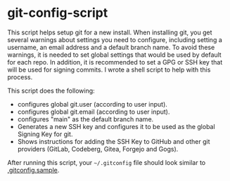 # git-config-script

This script helps setup git for a new install. When installing git, you get several warnings about settings you need to configure, including setting a username, an email address and a default branch name. To avoid these warnings, it is needed to set global settings that would be used by default for each repo. In addition, it is recommended to set a GPG or SSH key that will be used for signing commits. I wrote a shell script to help with this process.

This script does the following:
  - configures global git.user (according to user input).
  - configures global git.email (according to user input).
  - configures "main" as the default branch name.
  - Generates a new SSH key and configures it to be used as the global Signing Key for git.
  - Shows instructions for adding the SSH Key to GitHub and other git providers (GitLab, Codeberg, Gitea, Forgejo and Gogs).

After running this script, your `~/.gitconfig` file should look similar to [,gitconfig.sample](https://github.com/develeap/git-config-script/blob/main/.gitconfig.sample).
